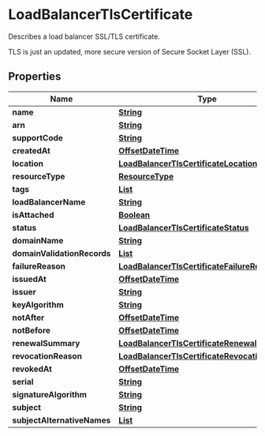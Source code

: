 

# LoadBalancerTlsCertificate

<p>Describes a load balancer SSL/TLS certificate.</p> <p>TLS is just an updated, more secure version of Secure Socket Layer (SSL).</p>

## Properties

| Name | Type | Description | Notes |
|------------ | ------------- | ------------- | -------------|
|**name** | [**String**](String.md) |  |  [optional] |
|**arn** | [**String**](String.md) |  |  [optional] |
|**supportCode** | [**String**](String.md) |  |  [optional] |
|**createdAt** | [**OffsetDateTime**](OffsetDateTime.md) |  |  [optional] |
|**location** | [**LoadBalancerTlsCertificateLocation**](LoadBalancerTlsCertificateLocation.md) |  |  [optional] |
|**resourceType** | [**ResourceType**](ResourceType.md) |  |  [optional] |
|**tags** | [**List**](List.md) |  |  [optional] |
|**loadBalancerName** | [**String**](String.md) |  |  [optional] |
|**isAttached** | [**Boolean**](Boolean.md) |  |  [optional] |
|**status** | [**LoadBalancerTlsCertificateStatus**](LoadBalancerTlsCertificateStatus.md) |  |  [optional] |
|**domainName** | [**String**](String.md) |  |  [optional] |
|**domainValidationRecords** | [**List**](List.md) |  |  [optional] |
|**failureReason** | [**LoadBalancerTlsCertificateFailureReason**](LoadBalancerTlsCertificateFailureReason.md) |  |  [optional] |
|**issuedAt** | [**OffsetDateTime**](OffsetDateTime.md) |  |  [optional] |
|**issuer** | [**String**](String.md) |  |  [optional] |
|**keyAlgorithm** | [**String**](String.md) |  |  [optional] |
|**notAfter** | [**OffsetDateTime**](OffsetDateTime.md) |  |  [optional] |
|**notBefore** | [**OffsetDateTime**](OffsetDateTime.md) |  |  [optional] |
|**renewalSummary** | [**LoadBalancerTlsCertificateRenewalSummary**](LoadBalancerTlsCertificateRenewalSummary.md) |  |  [optional] |
|**revocationReason** | [**LoadBalancerTlsCertificateRevocationReason**](LoadBalancerTlsCertificateRevocationReason.md) |  |  [optional] |
|**revokedAt** | [**OffsetDateTime**](OffsetDateTime.md) |  |  [optional] |
|**serial** | [**String**](String.md) |  |  [optional] |
|**signatureAlgorithm** | [**String**](String.md) |  |  [optional] |
|**subject** | [**String**](String.md) |  |  [optional] |
|**subjectAlternativeNames** | [**List**](List.md) |  |  [optional] |



